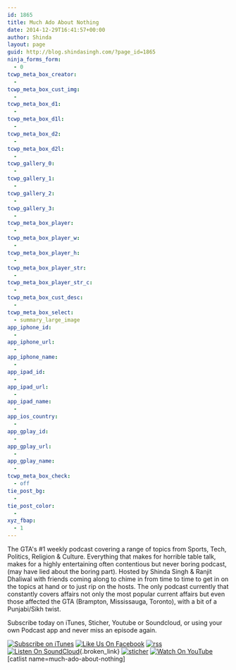 ```yaml
---
id: 1865
title: Much Ado About Nothing
date: 2014-12-29T16:41:57+00:00
author: Shinda
layout: page
guid: http://blog.shindasingh.com/?page_id=1865
ninja_forms_form:
  - 0
tcwp_meta_box_creator:
  - 
tcwp_meta_box_cust_img:
  - 
tcwp_meta_box_d1:
  - 
tcwp_meta_box_d1l:
  - 
tcwp_meta_box_d2:
  - 
tcwp_meta_box_d2l:
  - 
tcwp_gallery_0:
  - 
tcwp_gallery_1:
  - 
tcwp_gallery_2:
  - 
tcwp_gallery_3:
  - 
tcwp_meta_box_player:
  - 
tcwp_meta_box_player_w:
  - 
tcwp_meta_box_player_h:
  - 
tcwp_meta_box_player_str:
  - 
tcwp_meta_box_player_str_c:
  - 
tcwp_meta_box_cust_desc:
  - 
tcwp_meta_box_select:
  - summary_large_image
app_iphone_id:
  - 
app_iphone_url:
  - 
app_iphone_name:
  - 
app_ipad_id:
  - 
app_ipad_url:
  - 
app_ipad_name:
  - 
app_ios_country:
  - 
app_gplay_id:
  - 
app_gplay_url:
  - 
app_gplay_name:
  - 
tcwp_meta_box_check:
  - off
tie_post_bg:
  - 
tie_post_color:
  - 
xyz_fbap:
  - 1
---
```

The GTA's #1 weekly podcast covering a range of topics from Sports, Tech, Politics, Religion & Culture. Everything that makes for horrible table talk, makes for a highly entertaining often contentious but never boring podcast, (may have lied about the boring part). Hosted by Shinda Singh & Ranjit Dhaliwal with friends coming along to chime in from time to time to get in on the topics at hand or to just rip on the hosts. The only podcast currently that constantly covers affairs not only the most popular current affairs but even those affected the GTA (Brampton, Mississauga, Toronto), with a bit of a Punjabi/Sikh twist.

Subscribe today on iTunes, Sticher, Youtube or Soundcloud, or using your own Podcast app and never miss an episode again.

[<img class=" size-medium wp-image-1887 alignnone" src="/wp-content/uploads/2014/12/itunes-300x89.png" alt="Subscribe on iTunes" width="300" height="89" srcset="/wp-content/uploads/2014/12/itunes-300x89.png 300w, /wp-content/uploads/2014/12/itunes.png 588w" sizes="(max-width: 300px) 100vw, 300px" />](https://itunes.apple.com/ca/podcast/much-ado-about-nothing/id926163136?mt=2) [<img class=" size-medium wp-image-1886 alignnone" src="/wp-content/uploads/2014/12/facebook-300x89.png" alt="Like Us On Facebook" width="300" height="89" srcset="/wp-content/uploads/2014/12/facebook-300x89.png 300w, /wp-content/uploads/2014/12/facebook.png 588w" sizes="(max-width: 300px) 100vw, 300px" />](https://www.facebook.com/muchadoaboutnothingpodcast) [<img class=" size-medium wp-image-1888 alignnone" src="/wp-content/uploads/2014/12/rss-300x89.png" alt="rss" width="300" height="89" srcset="/wp-content/uploads/2014/12/rss-300x89.png 300w, /wp-content/uploads/2014/12/rss.png 588w" sizes="(max-width: 300px) 100vw, 300px" />](http://blog.shindasingh.com/category/much-ado-about-nothing/feed/)[<img class=" size-medium wp-image-1889 alignnone" src="/wp-content/uploads/2014/12/soundcloud-300x89.png" alt="Listen On SoundCloud" width="300" height="89" srcset="/wp-content/uploads/2014/12/soundcloud-300x89.png 300w, /wp-content/uploads/2014/12/soundcloud.png 588w" sizes="(max-width: 300px) 100vw, 300px" />](https://soundcloud.com/shindasingh){.broken_link} [<img class=" size-medium wp-image-1890 alignnone" src="/wp-content/uploads/2014/12/sticher-300x89.png" alt="sticher" width="300" height="89" srcset="/wp-content/uploads/2014/12/sticher-300x89.png 300w, /wp-content/uploads/2014/12/sticher.png 588w" sizes="(max-width: 300px) 100vw, 300px" />](http://www.stitcher.com/podcast/shindasinghcom/much-ado-about-nothing?refid=stpr) [<img class=" size-medium wp-image-1891 alignnone" src="/wp-content/uploads/2014/12/youtube-300x89.png" alt="Watch On YouTube" width="300" height="89" srcset="/wp-content/uploads/2014/12/youtube-300x89.png 300w, /wp-content/uploads/2014/12/youtube.png 588w" sizes="(max-width: 300px) 100vw, 300px" />](https://www.youtube.com/channel/UC3CSe1tcsqbqrc6sTvRH4bA) [catlist name=much-ado-about-nothing]